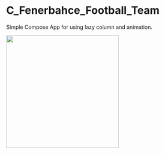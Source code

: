 # C_Fenerbahce_Football_Team

Simple Compose App for using lazy column and animation.

<img src="https://user-images.githubusercontent.com/76568329/227481312-eb185de1-cde7-4c9a-896d-242b020c5dc1.gif" width="300px">

